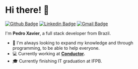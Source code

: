 <!-- ![dev-pedro-xavier](https://github.com/pedrohsxavier/pedrohsxavier/blob/master/icons/capa.png "dev-pedro-xavier") -->

# Hi there! :wave:

[![Github Badge](https://img.shields.io/badge/github-%23100000.svg?&style=for-the-badge&logo=github&logoColor=white&link=https://github.com/pedrohsxavier/)](https://github.com/pedrohsxavier/) [![Linkedin Badge](https://img.shields.io/badge/linkedin-%230077B5.svg?&style=for-the-badge&logo=linkedin&logoColor=white&link=https://www.linkedin.com/in/pedrohenriquexavier/)](https://www.linkedin.com/in/pedrohenriquexavier/) [![Gmail Badge](https://img.shields.io/badge/gmail-%23D14836.svg?&style=for-the-badge&logo=gmail&logoColor=white&link=mailto:phsxlive@gmail.com)](mailto:phsxlive@gmail.com)


I'm **Pedro Xavier**, a full stack developer from Brazil.

- :blue_heart: I'm always looking to expand my knowledge and through programming, to be able to help everyone.
- :computer: Currently working at **[Conductor](https://conductor.com.br/en/).**
- :mortar_board: Currently finishing IT graduation at IFPB.
<!-- - :dart: I'm looking to improve my skills. -->
